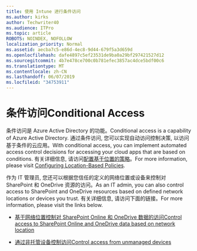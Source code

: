 ```yaml
---
title: 使用 Intune 进行条件访问
ms.author: kirks
author: Techwriter40
ms.audience: ITPro
ms.topic: article
ROBOTS: NOINDEX, NOFOLLOW
localization_priority: Normal
ms.assetid: aecba7c5-e86d-4ec8-9d44-679f5a3d659d
ms.openlocfilehash: dafe4897c5ef23531de9ba0a29bf297421527d12
ms.sourcegitcommit: 4b7e478ce700c0b781efec3857ac4dce5bdf00c6
ms.translationtype: MT
ms.contentlocale: zh-CN
ms.lasthandoff: 06/07/2019
ms.locfileid: "34753911"
---
```

# <a name="conditional-access"></a><span data-ttu-id="78779-102">条件访问</span><span class="sxs-lookup"><span data-stu-id="78779-102">Conditional Access</span></span>

<span data-ttu-id="78779-103">条件访问是 Azure Active Directory 的功能。</span><span class="sxs-lookup"><span data-stu-id="78779-103">Conditional access is a capability of Azure Active Directory.</span></span> <span data-ttu-id="78779-104">通过条件访问, 您可以实现自动访问控制决策, 以访问基于条件的云应用。</span><span class="sxs-lookup"><span data-stu-id="78779-104">With conditional access, you can implement automated access control decisions for accessing your cloud apps that are based on conditions.</span></span> <span data-ttu-id="78779-105">有关详细信息, 请访问[配置基于位置的策略](https://docs.microsoft.com/azure/active-directory/conditional-access/overview)。</span><span class="sxs-lookup"><span data-stu-id="78779-105">For more information, please visit [Configuring Location-Based Policies](https://docs.microsoft.com/azure/active-directory/conditional-access/overview).</span></span>

<span data-ttu-id="78779-106">作为 IT 管理员, 您还可以根据您信任的定义的网络位置或设备来控制对 SharePoint 和 OneDrive 资源的访问。</span><span class="sxs-lookup"><span data-stu-id="78779-106">As an IT admin, you can also control access to SharePoint and OneDrive resources based on defined network locations or devices you trust.</span></span> <span data-ttu-id="78779-107">有关详细信息, 请访问下面的链接。</span><span class="sxs-lookup"><span data-stu-id="78779-107">For more information, please visit the links below.</span></span>

- [<span data-ttu-id="78779-108">基于网络位置控制对 SharePoint Online 和 OneDrive 数据的访问</span><span class="sxs-lookup"><span data-stu-id="78779-108">Control access to SharePoint Online and OneDrive data based on network location</span></span>](https://docs.microsoft.com/sharepoint/control-access-based-on-network-location)

- [<span data-ttu-id="78779-109">通过非托管设备控制访问</span><span class="sxs-lookup"><span data-stu-id="78779-109">Control access from unmanaged devices</span></span>](https://docs.microsoft.com/sharepoint/control-access-from-unmanaged-devices)

